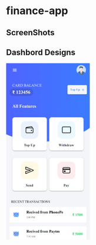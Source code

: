# finance-app


## ScreenShots

## Dashbord Designs
<img height="480px" src="Screenshot/Dashbord 1.png">
<br>
